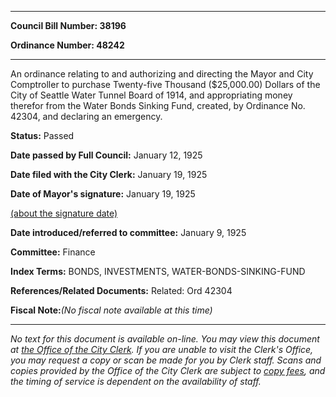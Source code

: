 

********

**Council Bill Number: 38196**
   
**Ordinance Number: 48242**
********

 An ordinance relating to and authorizing and directing the Mayor and City Comptroller to purchase Twenty-five Thousand ($25,000.00) Dollars of the City of Seattle Water Tunnel Board of 1914, and appropriating money therefor from the Water Bonds Sinking Fund, created, by Ordinance No. 42304, and declaring an emergency.

**Status:** Passed
   
**Date passed by Full Council:** January 12, 1925
   
**Date filed with the City Clerk:** January 19, 1925
   
**Date of Mayor's signature:** January 19, 1925
   
[(about the signature date)](/~public/approvaldate.htm)
   
   
   
**Date introduced/referred to committee:** January 9, 1925
   
**Committee:** Finance
   
   
**Index Terms:** BONDS, INVESTMENTS, WATER-BONDS-SINKING-FUND

**References/Related Documents:** Related: Ord 42304

**Fiscal Note:**_(No fiscal note available at this time)_
********

_No text for this document is available on-line. You may view this document at [the Office of the City Clerk](http://www.seattle.gov/leg/clerk/contactUs.htm). If you are unable to visit the Clerk's Office, you may request a copy or scan be made for you by Clerk staff. Scans and copies provided by the Office of the City Clerk are subject to [copy fees](http://clerk.seattle.gov/~public/clerkfees.htm), and the timing of service is dependent on the availability of staff._


